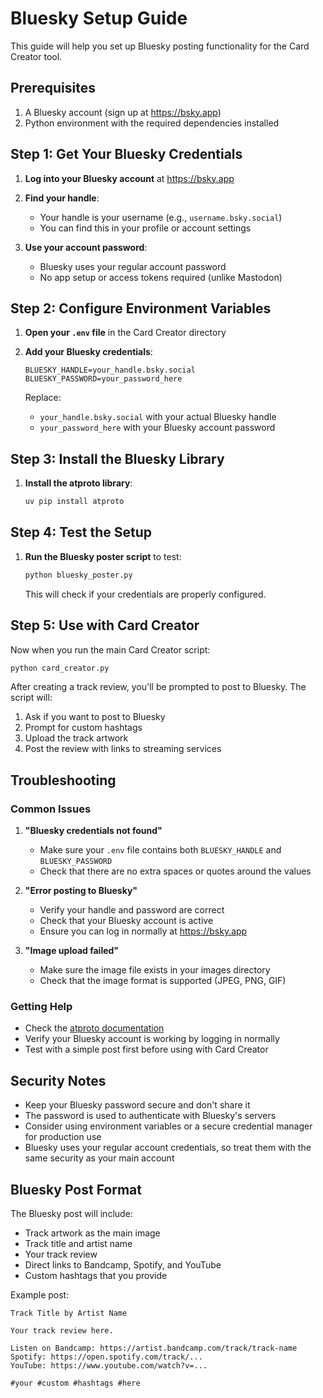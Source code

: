 # Bluesky Setup Guide

This guide will help you set up Bluesky posting functionality for the Card Creator tool.

## Prerequisites

1. A Bluesky account (sign up at https://bsky.app)
2. Python environment with the required dependencies installed

## Step 1: Get Your Bluesky Credentials

1. **Log into your Bluesky account** at https://bsky.app

2. **Find your handle**:
   - Your handle is your username (e.g., `username.bsky.social`)
   - You can find this in your profile or account settings

3. **Use your account password**:
   - Bluesky uses your regular account password
   - No app setup or access tokens required (unlike Mastodon)

## Step 2: Configure Environment Variables

1. **Open your `.env` file** in the Card Creator directory

2. **Add your Bluesky credentials**:
   ```env
   BLUESKY_HANDLE=your_handle.bsky.social
   BLUESKY_PASSWORD=your_password_here
   ```

   Replace:
   - `your_handle.bsky.social` with your actual Bluesky handle
   - `your_password_here` with your Bluesky account password

## Step 3: Install the Bluesky Library

1. **Install the atproto library**:
   ```bash
   uv pip install atproto
   ```

## Step 4: Test the Setup

1. **Run the Bluesky poster script** to test:
   ```bash
   python bluesky_poster.py
   ```

   This will check if your credentials are properly configured.

## Step 5: Use with Card Creator

Now when you run the main Card Creator script:
```bash
python card_creator.py
```

After creating a track review, you'll be prompted to post to Bluesky. The script will:
1. Ask if you want to post to Bluesky
2. Prompt for custom hashtags
3. Upload the track artwork
4. Post the review with links to streaming services

## Troubleshooting

### Common Issues

1. **"Bluesky credentials not found"**
   - Make sure your `.env` file contains both `BLUESKY_HANDLE` and `BLUESKY_PASSWORD`
   - Check that there are no extra spaces or quotes around the values

2. **"Error posting to Bluesky"**
   - Verify your handle and password are correct
   - Check that your Bluesky account is active
   - Ensure you can log in normally at https://bsky.app

3. **"Image upload failed"**
   - Make sure the image file exists in your images directory
   - Check that the image format is supported (JPEG, PNG, GIF)

### Getting Help

- Check the [atproto documentation](https://atproto.com/)
- Verify your Bluesky account is working by logging in normally
- Test with a simple post first before using with Card Creator

## Security Notes

- Keep your Bluesky password secure and don't share it
- The password is used to authenticate with Bluesky's servers
- Consider using environment variables or a secure credential manager for production use
- Bluesky uses your regular account credentials, so treat them with the same security as your main account

## Bluesky Post Format

The Bluesky post will include:
- Track artwork as the main image
- Track title and artist name
- Your track review
- Direct links to Bandcamp, Spotify, and YouTube
- Custom hashtags that you provide

Example post:
```
Track Title by Artist Name

Your track review here.

Listen on Bandcamp: https://artist.bandcamp.com/track/track-name
Spotify: https://open.spotify.com/track/...
YouTube: https://www.youtube.com/watch?v=...

#your #custom #hashtags #here
``` 